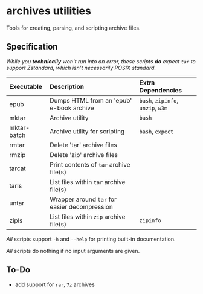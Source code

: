 # archives utilities

Tools for creating, parsing, and scripting archive files.


## Specification

*While you **technically** won't run into an error, these scripts **do**
expect `tar` to support Zstandard, which isn't necessarily POSIX standard.*

Executable      |Description                                                   |Extra Dependencies
:---------------|:-------------------------------------------------------------|:------------------------------------------
epub            |Dumps HTML from an 'epub' e-book archive                      |`bash`, `zipinfo`, `unzip`, `w3m`
mktar           |Archive utility                                               |`bash`
mktar-batch     |Archive utility for scripting                                 |`bash`, `expect`
rmtar           |Delete 'tar' archive files                                    |
rmzip           |Delete 'zip' archive files                                    |
tarcat          |Print contents of `tar` archive file(s)                       |
tarls           |List files within `tar` archive file(s)                       |
untar           |Wrapper around `tar` for easier decompression                 |
zipls           |List files within `zip` archive file(s)                       |`zipinfo`

*All* scripts support `-h` and `--help` for printing built-in documentation.

*All* scripts do nothing if no input arguments are given.


## To-Do

 + add support for `rar`, `7z` archives

